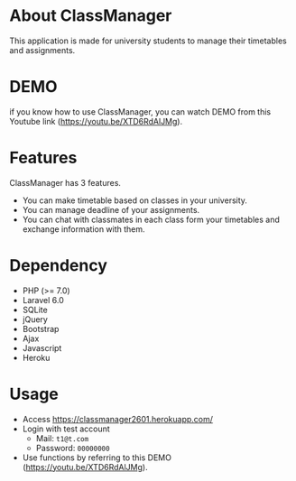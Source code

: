 # About ClassManager
This application is made for university students to manage their timetables and assignments.

# DEMO
if you know how to use ClassManager, you can watch DEMO from this Youtube link (https://youtu.be/XTD6RdAlJMg).

# Features
ClassManager has 3 features.
- You can make timetable based on classes in your university.
- You can manage deadline of your assignments.
- You can chat with classmates in each class form your timetables and exchange information with them.

# Dependency
- PHP (>= 7.0)
- Laravel 6.0
- SQLite
- jQuery
- Bootstrap
- Ajax
- Javascript
- Heroku

# Usage
- Access https://classmanager2601.herokuapp.com/
- Login with test account
    - Mail: `t1@t.com`
    - Password: `00000000`
- Use functions by referring to this DEMO (https://youtu.be/XTD6RdAlJMg).

